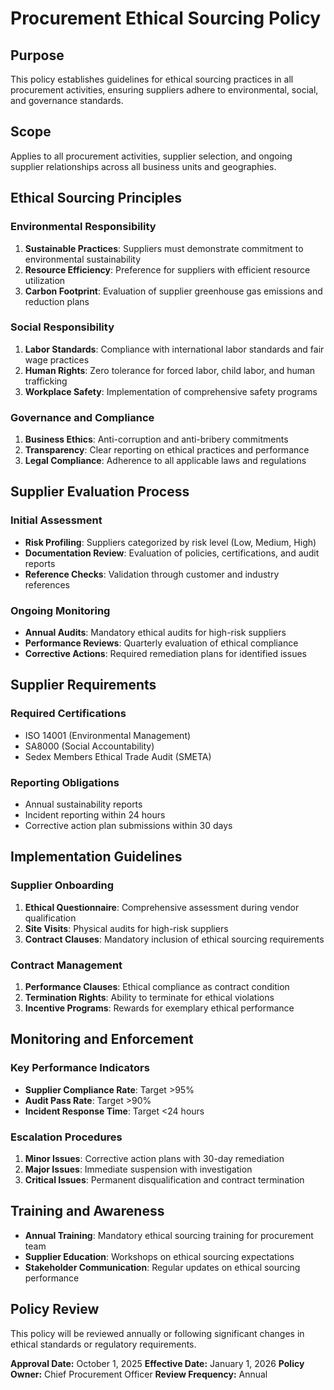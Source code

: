 # Procurement Ethical Sourcing Policy

## Purpose
This policy establishes guidelines for ethical sourcing practices in all procurement activities, ensuring suppliers adhere to environmental, social, and governance standards.

## Scope
Applies to all procurement activities, supplier selection, and ongoing supplier relationships across all business units and geographies.

## Ethical Sourcing Principles

### Environmental Responsibility
1. **Sustainable Practices**: Suppliers must demonstrate commitment to environmental sustainability
2. **Resource Efficiency**: Preference for suppliers with efficient resource utilization
3. **Carbon Footprint**: Evaluation of supplier greenhouse gas emissions and reduction plans

### Social Responsibility
1. **Labor Standards**: Compliance with international labor standards and fair wage practices
2. **Human Rights**: Zero tolerance for forced labor, child labor, and human trafficking
3. **Workplace Safety**: Implementation of comprehensive safety programs

### Governance and Compliance
1. **Business Ethics**: Anti-corruption and anti-bribery commitments
2. **Transparency**: Clear reporting on ethical practices and performance
3. **Legal Compliance**: Adherence to all applicable laws and regulations

## Supplier Evaluation Process

### Initial Assessment
- **Risk Profiling**: Suppliers categorized by risk level (Low, Medium, High)
- **Documentation Review**: Evaluation of policies, certifications, and audit reports
- **Reference Checks**: Validation through customer and industry references

### Ongoing Monitoring
- **Annual Audits**: Mandatory ethical audits for high-risk suppliers
- **Performance Reviews**: Quarterly evaluation of ethical compliance
- **Corrective Actions**: Required remediation plans for identified issues

## Supplier Requirements

### Required Certifications
- ISO 14001 (Environmental Management)
- SA8000 (Social Accountability)
- Sedex Members Ethical Trade Audit (SMETA)

### Reporting Obligations
- Annual sustainability reports
- Incident reporting within 24 hours
- Corrective action plan submissions within 30 days

## Implementation Guidelines

### Supplier Onboarding
1. **Ethical Questionnaire**: Comprehensive assessment during vendor qualification
2. **Site Visits**: Physical audits for high-risk suppliers
3. **Contract Clauses**: Mandatory inclusion of ethical sourcing requirements

### Contract Management
1. **Performance Clauses**: Ethical compliance as contract condition
2. **Termination Rights**: Ability to terminate for ethical violations
3. **Incentive Programs**: Rewards for exemplary ethical performance

## Monitoring and Enforcement

### Key Performance Indicators
- **Supplier Compliance Rate**: Target >95%
- **Audit Pass Rate**: Target >90%
- **Incident Response Time**: Target <24 hours

### Escalation Procedures
1. **Minor Issues**: Corrective action plans with 30-day remediation
2. **Major Issues**: Immediate suspension with investigation
3. **Critical Issues**: Permanent disqualification and contract termination

## Training and Awareness
- **Annual Training**: Mandatory ethical sourcing training for procurement team
- **Supplier Education**: Workshops on ethical sourcing expectations
- **Stakeholder Communication**: Regular updates on ethical sourcing performance

## Policy Review
This policy will be reviewed annually or following significant changes in ethical standards or regulatory requirements.

**Approval Date:** October 1, 2025
**Effective Date:** January 1, 2026
**Policy Owner:** Chief Procurement Officer
**Review Frequency:** Annual
